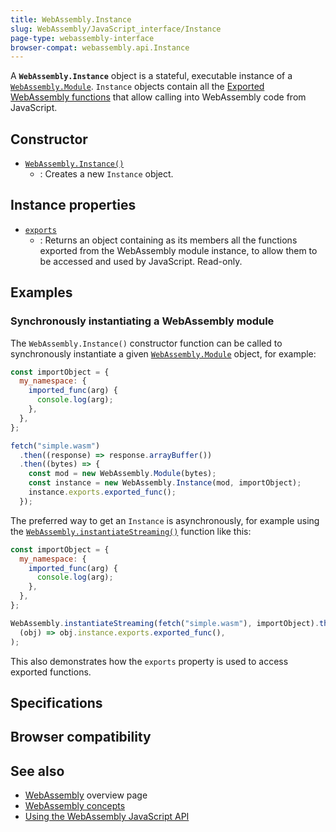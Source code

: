 ```yaml
---
title: WebAssembly.Instance
slug: WebAssembly/JavaScript_interface/Instance
page-type: webassembly-interface
browser-compat: webassembly.api.Instance
---
```




A **`WebAssembly.Instance`** object is a stateful, executable instance of a [`WebAssembly.Module`](/WebAssembly/JavaScript_interface/Module). `Instance` objects contain all the [Exported WebAssembly functions](/WebAssembly/Exported_functions) that allow calling into WebAssembly code from JavaScript.

## Constructor

- [`WebAssembly.Instance()`](/WebAssembly/JavaScript_interface/Instance/Instance)
  - : Creates a new `Instance` object.

## Instance properties

- [`exports`](/WebAssembly/JavaScript_interface/Instance/exports)
  - : Returns an object containing as its members all the functions exported from the WebAssembly module instance, to allow them to be accessed and used by JavaScript. Read-only.

## Examples

### Synchronously instantiating a WebAssembly module

The `WebAssembly.Instance()` constructor function can be called to synchronously instantiate a given [`WebAssembly.Module`](/WebAssembly/JavaScript_interface/Module) object, for example:

```js
const importObject = {
  my_namespace: {
    imported_func(arg) {
      console.log(arg);
    },
  },
};

fetch("simple.wasm")
  .then((response) => response.arrayBuffer())
  .then((bytes) => {
    const mod = new WebAssembly.Module(bytes);
    const instance = new WebAssembly.Instance(mod, importObject);
    instance.exports.exported_func();
  });
```

The preferred way to get an `Instance` is asynchronously, for example using the [`WebAssembly.instantiateStreaming()`](/WebAssembly/JavaScript_interface/instantiateStreaming_static) function like this:

```js
const importObject = {
  my_namespace: {
    imported_func(arg) {
      console.log(arg);
    },
  },
};

WebAssembly.instantiateStreaming(fetch("simple.wasm"), importObject).then(
  (obj) => obj.instance.exports.exported_func(),
);
```

This also demonstrates how the `exports` property is used to access exported functions.

## Specifications



## Browser compatibility



## See also

- [WebAssembly](/WebAssembly) overview page
- [WebAssembly concepts](/WebAssembly/Concepts)
- [Using the WebAssembly JavaScript API](/WebAssembly/Using_the_JavaScript_API)
